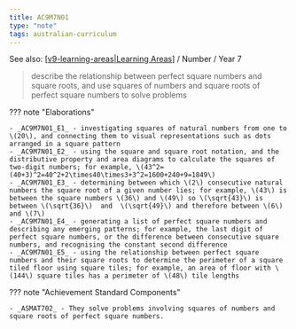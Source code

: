 ```yaml
---
title: AC9M7N01
type: "note"
tags: australian-curriculum
---
```


See also: [[v9-learning-areas|Learning Areas]]   / Number / Year 7

> describe the relationship between perfect square numbers and square roots, and use squares of numbers and square roots of perfect square numbers to solve problems

??? note "Elaborations"

	- _AC9M7N01_E1_ - investigating squares of natural numbers from one to \(20\), and connecting them to visual representations such as dots arranged in a square pattern
	- _AC9M7N01_E2_ - using the square and square root notation, and the distributive property and area diagrams to calculate the squares of two-digit numbers; for example, \(43^2=(40+3)^2=40^2+2\times40\times3+3^2=1600+240+9=1849\)
	- _AC9M7N01_E3_ - determining between which \(2\) consecutive natural numbers the square root of a given number lies; for example, \(43\) is between the square numbers \(36\) and \(49\) so \(\sqrt{43}\) is between \(\sqrt{36}\)  and  \(\sqrt{49}\) and therefore between \(6\) and \(7\)
	- _AC9M7N01_E4_ - generating a list of perfect square numbers and describing any emerging patterns; for example, the last digit of perfect square numbers, or the difference between consecutive square numbers, and recognising the constant second difference
	- _AC9M7N01_E5_ - using the relationship between perfect square numbers and their square roots to determine the perimeter of a square tiled floor using square tiles; for example, an area of floor with \(144\) square tiles has a perimeter of \(48\) tile lengths
??? note "Achievement Standard Components"

	- _ASMAT702_ - They solve problems involving squares of numbers and square roots of perfect square numbers.

[//begin]: # "Autogenerated link references for markdown compatibility"
[v9-learning-areas|Learning Areas]: ../v9-learning-areas "v9-learning-areas"
[//end]: # "Autogenerated link references"
